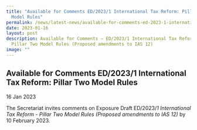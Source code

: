 ```yaml
---
title: "Available for Comments ED/2023/1 International Tax Reform: Pillar Two
  Model Rules"
permalink: /news/latest-news/available-for-comments-ed-2023-1-international-tax-reform-pillar-two-model-rules/
date: 2023-01-16
layout: post
description: Available for Comments – ED/2023/1 International Tax Reform -
  Pillar Two Model Rules (Proposed amendments to IAS 12)
image: ""
---
```

Available for Comments ED/2023/1 International Tax Reform:  Pillar Two Model Rules
--------------------------------------------------------------------------------------------------------------------

16 Jan 2023

The Secretariat invites comments on Exposure Draft ED/2023/_1_ _International Tax Reform - Pillar Two Model Rules (Proposed amendments to IAS 12)_ by 10 February 2023.